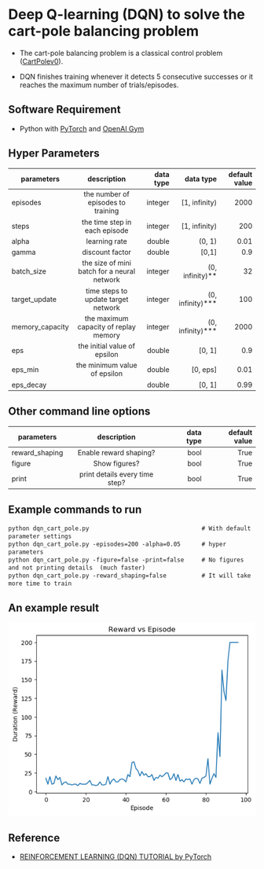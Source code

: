 # Deep Q-learning (DQN) to solve the cart-pole balancing problem

* The cart-pole balancing problem is a classical control problem
([CartPolev0](https://github.com/openai/gym/wiki/CartPole-v0)).

* DQN finishes training whenever it detects 5 consecutive successes or it reaches the maximum number of trials/episodes.

## Software Requirement
* Python with [PyTorch](https://pytorch.org/) and [OpenAI Gym](https://gym.openai.com/)

## Hyper Parameters

| parameters      |      description                               | data type | data type     | default value  |
|-----------------|:----------------------------------------------:|----------:|--------------:|---------------:|
| episodes        | the number of episodes to training             | integer   | [1, infinity) | 2000           |
| steps           | the time step in each episode                  | integer   | [1, infinity) | 200            |
| alpha           | learning rate                                  | double    | (0, 1)        | 0.01           |
| gamma           | discount factor                                | double    | [0,1]         | 0.9            |
| batch_size      | the size of mini batch for a neural network    | integer   | (0, infinity)**      | 32             |
| target_update   | time steps to update target network            | integer   | (0, infinity)***     | 100            |
| memory_capacity | the maximum capacity of replay memory          | integer   | (0, infinity)***     | 2000           |
| eps             | the initial value of epsilon                   | double    | [0, 1]        | 0.9            |
| eps_min         | the minimum value of epsilon                   | double    | [0, eps]      | 0.01           |
| eps_decay       |                                                | double    | [0, 1]        | 0.99           |

## Other command line options

| parameters      |      description                               | data type | default value  |
|-----------------|:----------------------------------------------:|----------:|---------------:|
| reward_shaping  | Enable reward shaping?                         | bool      | True           |
| figure          | Show figures?                                  | bool      | True           |
| print           | print details every time step?                 | bool      | True           |

## Example commands to run
```
python dqn_cart_pole.py                                # With default parameter settings
python dqn_cart_pole.py -episodes=200 -alpha=0.05      # hyper parameters
python dqn_cart_pole.py -figure=false -print=false     # No figures and not printing details  (much faster)
python dqn_cart_pole.py -reward_shaping=false          # It will take more time to train
```
## An example result
![alt text](https://github.com/exalearn/reinforcement_learning/blob/master/DQN/cart_pole/epi_reward.png)

## Reference
* [REINFORCEMENT LEARNING (DQN) TUTORIAL by PyTorch](https://pytorch.org/tutorials/intermediate/reinforcement_q_learning.html)
